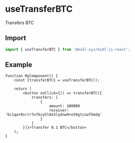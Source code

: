 # useTransferBTC

Transfers BTC 

## Import

```ts
import { useTransferBTC } from '@midl-xyz/midl-js-react';
```

## Example

```tsx
function MyComponent() {
    const {transferBTC} = useTransferBTC();

    return (
        <button onClick={() => transferBTC({
            transfers: [
                {
                    amount: 100000
                    receiver: 'bc1qar0srrr7xfkvy5l643lydnw9re59gtzzwf5mdq'
                }
            ]
        })}>Transfer 0.1 BTC</button>
    );
}
```
